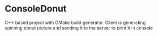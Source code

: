 # ConsoleDonut
C++ based project with CMake build generator. Client is generating spinning donut picture and sending it to the server to print it in console

